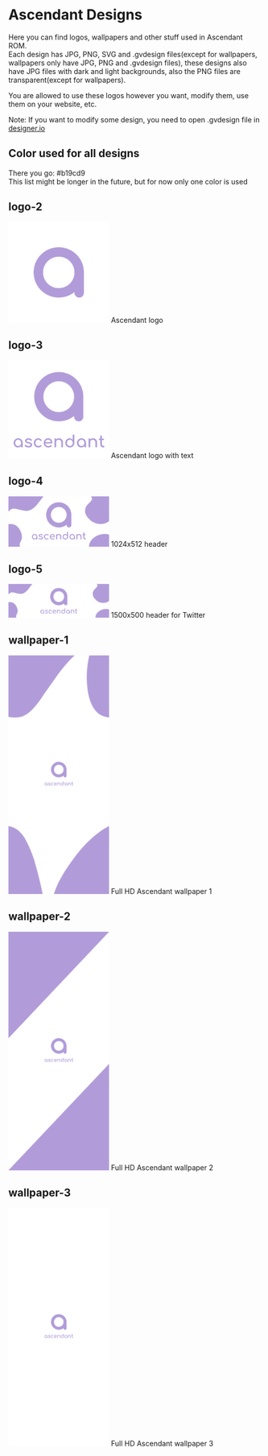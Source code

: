 # Ascendant Designs
Here you can find logos, wallpapers and other stuff used in Ascendant ROM.  
Each design has JPG, PNG, SVG and .gvdesign files(except for wallpapers, wallpapers only have JPG, PNG and .gvdesign files), these designs also have JPG files with dark and light backgrounds, also the PNG files are transparent(except for wallpapers).

You are allowed to use these logos however you want, modify them, use them on your website, etc.

Note: If you want to modify some design, you need to open .gvdesign file in [designer.io](https://designer.io)

## Color used for all designs
There you go: #b19cd9  
This list might be longer in the future, but for now only one color is used

## logo-2
<img src="logos/logo-2/logo-2.png" width="200">  
Ascendant logo

## logo-3
<img src="logos/logo-3/logo-3.png" width="200">  
Ascendant logo with text

## logo-4
<img src="logos/logo-4/logo-4.png" width="200">  
1024x512 header

## logo-5
<img src="logos/logo-5/logo-5.png" width="200">  
1500x500 header for Twitter

## wallpaper-1
<img src="wallpapers/wallpaper-1/wallpaper-1.png" width="200">  
Full HD Ascendant wallpaper 1

## wallpaper-2
<img src="wallpapers/wallpaper-2/wallpaper-2.png" width="200">  
Full HD Ascendant wallpaper 2

## wallpaper-3
<img src="wallpapers/wallpaper-3/wallpaper-3.png" width="200">  
Full HD Ascendant wallpaper 3
